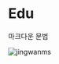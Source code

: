 # Edu

마크다운 문법





![jingwanms](https://www.google.co.kr/url?sa=i&rct=j&q=&esrc=s&source=images&cd=&cad=rja&uact=8&ved=0ahUKEwj95qiF6-3PAhWCG5QKHYVUA90QjRwIBw&url=http%3A%2F%2Fblog.jinbo.net%2Fdiary%2F382&psig=AFQjCNEsjh1br7XhA4XIuMKg0rjYu7xepg&ust=1477205925050937)



